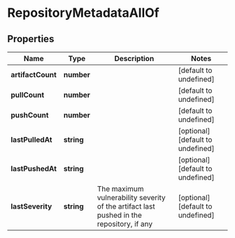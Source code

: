 # RepositoryMetadataAllOf

## Properties
| Name | Type | Description | Notes |
| ------------ | ------------- | ------------- | ------------- |
| **artifactCount** | **number** |  | [default to undefined] |
| **pullCount** | **number** |  | [default to undefined] |
| **pushCount** | **number** |  | [default to undefined] |
| **lastPulledAt** | **string** |  | [optional] [default to undefined] |
| **lastPushedAt** | **string** |  | [optional] [default to undefined] |
| **lastSeverity** | **string** | The maximum vulnerability severity of the artifact last pushed in the repository, if any | [optional] [default to undefined] |


